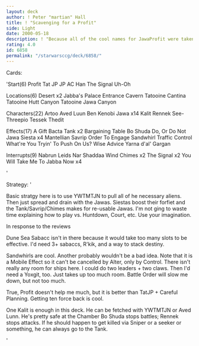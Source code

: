 ```yaml
---
layout: deck
author: ! Peter "martian" Hall
title: ! "Scavenging for a Profit"
side: Light
date: 2000-05-18
description: ! "Because all of the cool names for JawaProfit were taken."
rating: 4.0
id: 6858
permalink: "/starwarsccg/deck/6858/"
---
```

Cards: 

'Start(6)
Profit
Tat JP
JP AC
Han
The Signal
Uh-Oh

Locations(6)
Desert	x2
Jabba's Palace Entrance Cavern
Tatooine Cantina
Tatooine Hutt Canyon
Tatooine Jawa Canyon

Characters(22)
Artoo
Aved Luun
Ben Kenobi
Jawa  x14
Kalit
Rennek
See-Threepio
Tessek
Thedit

Effects(17)
A Gift
Bacta Tank  x2
Bargaining Table
Bo Shuda
Do, Or Do Not
Jawa Siesta  x4
Mantellian Savrip
Order To Engage
Sandwhirl
Traffic Control
What're You Tryin' To Push On Us?
Wise Advice
Yarna d'al' Gargan

Interrupts(9)
Nabrun Leids
Nar Shaddaa Wind Chimes  x2
The Signal  x2
You Will Take Me To Jabba Now  x4


'

Strategy: '

Basic stratgy here is to use YWTMTJN to pull all of he necessary aliens. Then just spread and drain with the Jawas. Siestas boost their forfiet and the Tank/Savrip/Chimes makes for re-usable Jawas. I'm not ging to waste time explaining how to play vs. Huntdown, Court, etc. Use your imagination.

In response to the reviews

Dune Sea Sabacc isn't in there because it would take too many slots to be effective. I'd need 3+ sabaccs, R'kik, and a way to stack destiny.

Sandwhirls are cool. Another probably wouldn't be a bad idea. Note that it is a Mobile Effect so it can't be cancelled by Alter, only by Control. There isn't really any room for ships here. I could do two leaders + two claws. Then I'd need a Yoxgit, too. Just takes up too much room. Battle Order will slow me down, but not too much.

True, Profit doesn't help me much, but it is better than TatJP + Careful Planning. Getting ten force back is cool.

One Kalit is enough in this deck. He can be fetched with YWTMTJN or Aved Lunn. He's pretty safe at the Chamber Bo Shuda stops battles; Rennek stops attacks. If he should happen to get killed via Sniper or a seeker or something, he can always go to the Tank.

'
